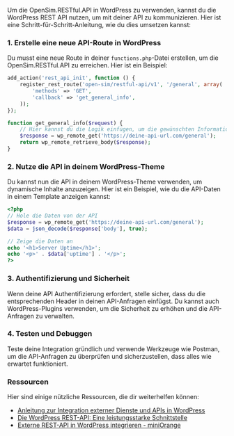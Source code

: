 Um die OpenSim.RESTful.API in WordPress zu verwenden, kannst du die WordPress REST API nutzen, um mit deiner API zu kommunizieren. Hier ist eine Schritt-für-Schritt-Anleitung, wie du dies umsetzen kannst:

### 1. **Erstelle eine neue API-Route in WordPress**

Du musst eine neue Route in deiner `functions.php`-Datei erstellen, um die OpenSim.RESTful.API zu erreichen. Hier ist ein Beispiel:

```php
add_action('rest_api_init', function () {
    register_rest_route('open-sim/restful-api/v1', '/general', array(
        'methods' => 'GET',
        'callback' => 'get_general_info',
    ));
});

function get_general_info($request) {
    // Hier kannst du die Logik einfügen, um die gewünschten Informationen aus der OpenSim.RESTful.API abzurufen
    $response = wp_remote_get('https://deine-api-url.com/general');
    return wp_remote_retrieve_body($response);
}
```

### 2. **Nutze die API in deinem WordPress-Theme**

Du kannst nun die API in deinem WordPress-Theme verwenden, um dynamische Inhalte anzuzeigen. Hier ist ein Beispiel, wie du die API-Daten in einem Template anzeigen kannst:

```php
<?php
// Hole die Daten von der API
$response = wp_remote_get('https://deine-api-url.com/general');
$data = json_decode($response['body'], true);

// Zeige die Daten an
echo '<h1>Server Uptime</h1>';
echo '<p>' . $data['uptime'] . '</p>';
?>
```

### 3. **Authentifizierung und Sicherheit**

Wenn deine API Authentifizierung erfordert, stelle sicher, dass du die entsprechenden Header in deinen API-Anfragen einfügst. Du kannst auch WordPress-Plugins verwenden, um die Sicherheit zu erhöhen und die API-Anfragen zu verwalten.

### 4. **Testen und Debuggen**

Teste deine Integration gründlich und verwende Werkzeuge wie Postman, um die API-Anfragen zu überprüfen und sicherzustellen, dass alles wie erwartet funktioniert.

### Ressourcen

Hier sind einige nützliche Ressourcen, die dir weiterhelfen können:
- [Anleitung zur Integration externer Dienste und APIs in WordPress](https://logbuch.gn2.de/anleitung-integration-api-in-wordpress/)
- [Die WordPress REST-API: Eine leistungsstarke Schnittstelle](https://publishing.blog/die-wordpress-rest-api-eine-leistungsstarke-schnittstelle/)
- [Externe REST-API in WordPress integrieren - miniOrange](https://plugins.miniorange.com/de/integrate-external-third-party-rest-api-endpoints-into-wordpress)

